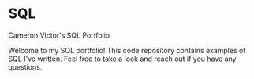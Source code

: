 # SQL
Cameron Victor's SQL Portfolio

Welcome to my SQL portfolio! This code repository contains examples of SQL I've written. Feel free to take a look and reach out if you have any questions. 
